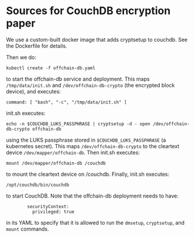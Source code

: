 # Sources for CouchDB encryption paper

We use a custom-built docker image that adds cryptsetup to couchdb.  See the Dockerfile for details.

Then we do:

`kubectl create -f offchain-db.yaml`

to start the offchain-db service and deployment.  This maps `/tmp/data/init.sh` and `/dev/offchain-db-crypto` (the encrypted block device), and executes:

```
command: [ "bash", "-c", "/tmp/data/init.sh" ]
```

init.sh executes:

```
echo -n $COUCHDB_LUKS_PASSPHRASE | cryptsetup -d - open /dev/offchain-db-crypto offchain-db
```

using the LUKS passphrase stored in `$COUCHDB_LUKS_PASSPHRASE` (a kubernetes secret).  This maps `/dev/offchain-db-crypto` to the cleartext device `/dev/mapper/offchain-db`.  Then init.sh executes:

```
mount /dev/mapper/offchain-db /couchdb
```
to mount the cleartext device on /couchdb.  Finally, init.sh executes:

```
/opt/couchdb/bin/couchdb
```

to start CouchDB.  Note that the offchain-db deployment needs to have:

```
        securityContext:
          privileged: true
```

in its YAML to specify that it is allowed to run the `dmsetup`, `cryptsetup`, and `mount` commands.
